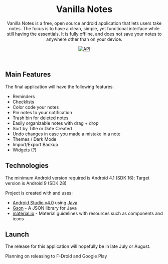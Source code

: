 <h1 align = 'center'> Vanilla Notes </h1> 
<p align = 'center'>
Vanilla Notes is a free, open source android application that lets users take notes. The focus is to have a clean, simple, yet functional interface while still having the essentials. It is fully offline, and does not save your notes to anywhere other than on your device.
</p>
<p align = 'center'>
  <a href="https://android-arsenal.com/api?level=16"><img alt="API" src="https://img.shields.io/badge/API-16%2B-brightgreen.svg?style=flat"/></a>

</p>
<br/>

## Main Features

The final application will have the following features:

- Reminders
- Checklists
- Color code your notes
- Pin notes to your notification
- Trash bin for deleted notes
- Easily organizable notes with drag + drop
- Sort by Title or Date Created
- Undo changes in case you made a mistake in a note
- Themes / Dark Mode
- Import/Export Backup
- Widgets (?)

## Technologies
The minimum Android version required is Android 4.1 (SDK 16); Target version is Android 9 (SDK 28)

Project is created with and uses:

- [Android Studio v4.0](https://developer.android.com/studio/install) using [Java](https://www.java.com/en/)
- [Gson](https://github.com/google/gson) - A JSON library for Java
- [material.io](https://material.io/) - Material guidelines with resources such as components and icons


## Launch

The release for this application will hopefully be in late July or August.

Planning on releasing to F-Droid and Google Play
